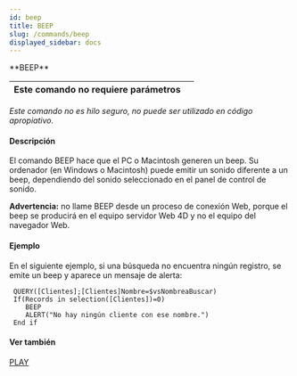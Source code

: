 ```yaml
---
id: beep
title: BEEP
slug: /commands/beep
displayed_sidebar: docs
---
```


<!--REF #_command_.BEEP.Syntax-->**BEEP**<!-- END REF-->
<!--REF #_command_.BEEP.Params-->
| Este comando no requiere parámetros |  |
| --- | --- |

<!-- END REF-->

*Este comando no es hilo seguro, no puede ser utilizado en código apropiativo.*


#### Descripción 

<!--REF #_command_.BEEP.Summary-->El comando BEEP hace que el PC o Macintosh generen un beep.<!-- END REF--> Su ordenador (en Windows o Macintosh) puede emitir un sonido diferente a un beep, dependiendo del sonido seleccionado en el panel de control de sonido. 

**Advertencia:** no llame BEEP desde un proceso de conexión Web, porque el beep se producirá en el equipo servidor Web 4D y no el equipo del navegador Web.

#### Ejemplo 

En el siguiente ejemplo, si una búsqueda no encuentra ningún registro, se emite un beep y aparece un mensaje de alerta:

```4d
 QUERY([Clientes];[Clientes]Nombre=$vsNombreaBuscar)
 If(Records in selection([Clientes])=0)
    BEEP
    ALERT("No hay ningún cliente con ese nombre.")
 End if
```

#### Ver también 

[PLAY](play.md)  